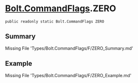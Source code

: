 # [Bolt.CommandFlags](Types/Bolt.CommandFlags.md).ZERO
`public readonly static Bolt.CommandFlags ZERO`
## Summary
Missing File 'Types/Bolt.CommandFlags/F/ZERO_Summary.md'
## Example
Missing File 'Types/Bolt.CommandFlags/F/ZERO_Example.md'
